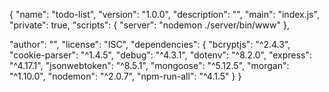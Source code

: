 {
  "name": "todo-list",
  "version": "1.0.0",
  "description": "",
  "main": "index.js",
  "private": true,
  "scripts": {
    "server": "nodemon ./server/bin/www"
  },
 
  "author": "",
  "license": "ISC",
  "dependencies": {
    "bcryptjs": "^2.4.3",
    "cookie-parser": "^1.4.5",
    "debug": "^4.3.1",
    "dotenv": "^8.2.0",
    "express": "^4.17.1",
    "jsonwebtoken": "^8.5.1",
    "mongoose": "^5.12.5",
    "morgan": "^1.10.0",
    "nodemon": "^2.0.7",
    "npm-run-all": "^4.1.5"
  }
}

